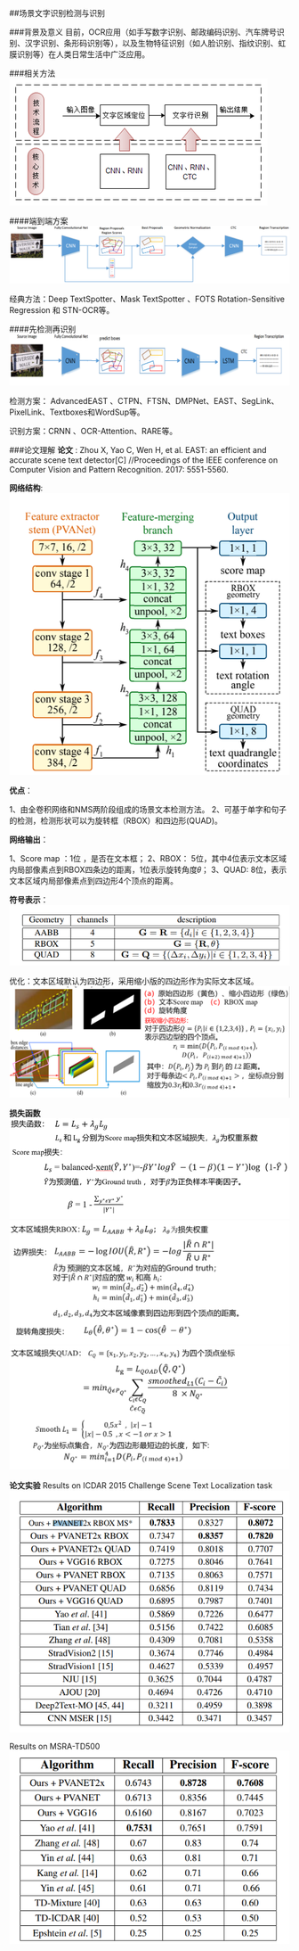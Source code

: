 ##场景文字识别检测与识别

###背景及意义
目前，OCR应用（如手写数字识别、邮政编码识别、汽车牌号识别、汉字识别、条形码识别等），以及生物特征识别（如人脸识别、指纹识别、虹膜识别等）在人类日常生活中广泛应用。

###相关方法
![检测方法](/assets/recmoth.png)

####端到端方案
![端到端](/assets/recmoth1.png)

 经典方法：Deep TextSpotter、Mask TextSpotter 、FOTS Rotation-Sensitive Regression 和 STN-OCR等。

 ####先检测再识别
![检测+识别](/assets/recmoth2.png)

检测方案： AdvancedEAST 、CTPN、FTSN、DMPNet、EAST、SegLink、PixelLink、Textboxes和WordSup等。

识别方案：CRNN 、OCR-Attention、RARE等。

###论文理解
**论文** : Zhou X, Yao C, Wen H, et al. EAST: an efficient and accurate scene text detector[C] //Proceedings of the IEEE conference on Computer Vision and Pattern Recognition. 2017: 5551-5560.


**网络结构**:![](/assets/east.png)

**优点**： 

1、由全卷积网络和NMS两阶段组成的场景文本检测方法。
2、可基于单字和句子的检测，检测形状可以为旋转框（RBOX）和四边形(QUAD)。

**网络输出**： 

1、Score map ：1位 ，是否在文本框； 
2、RBOX： 5位，其中4位表示文本区域内局部像素点到RBOX四条边的距离，1位表示旋转角度𝜃；
3、QUAD: 8位，表示文本区域内局部像素点到四边形4个顶点的距离。

**符号表示**：
![](/assets/eastres.png)

优化：文本区域默认为四边形，采用缩小版的四边形作为实际文本区域。
![文本区域缩减](/assets/scale.png)

**损失函数**
![](/assets/loss1.png)
![](/assets/loss2.png)
![](/assets/loss3.png)

**论文实验**
Results on ICDAR 2015 Challenge Scene Text Localization task
![](/assets/lab1.png)

Results on MSRA-TD500
![](/assets/lab2.png)